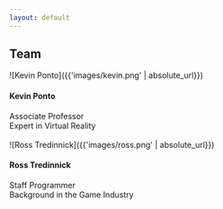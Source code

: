 ```yaml
---
layout: default
---
```


## Team

![Kevin Ponto]({{'images/kevin.png' | absolute_url}})
#### Kevin Ponto
Associate Professor\
Expert in Virtual Reality
\
\
![Ross Tredinnick]({{'images/ross.png' | absolute_url}})
#### Ross Tredinnick
Staff Programmer\
Background in the Game Industry